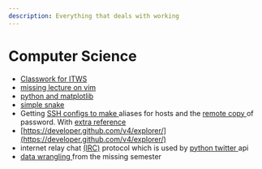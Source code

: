 ```yaml
---
description: Everything that deals with working
---
```


# Computer Science

* [Classwork for ITWS](https://github.com/dawneraq/websci)
* [missing lecture on vim](https://missing.csail.mit.edu/2020/editors/)
* [python and matplotlib](https://youtu.be/YXPyB4XeYLA?t=19677)
* [simple snake ](https://github.com/engineer-man/youtube/tree/master/015)
* Getting [SSH configs to make ](https://www.howtogeek.com/75007/stupid-geek-tricks-use-your-ssh-config-file-to-create-aliases-for-hosts/)aliases for hosts and the [remote copy ](https://www.howtogeek.com/66776/how-to-remotely-copy-files-over-ssh-without-entering-your-password/)of password. With [extra reference](https://scotch.io/tutorials/how-to-create-an-ssh-shortcut)&#x20;
* [https://developer.github.com/v4/explorer/](https://developer.github.com/v4/explorer/)
* internet relay chat [(IRC)](http://python-irclib.sourceforge.net/) protocol which is used by [python twitter ](https://mike.verdone.ca/twitter/#downloads)api
* [data wrangling ](https://missing.csail.mit.edu/2020/data-wrangling/)from the missing semester

